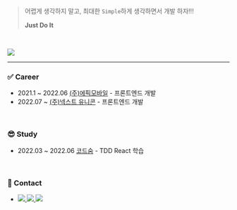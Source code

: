 > 어렵게 생각하지 말고,
> 최대한 `Simple`하게 생각하면서 개발 하자!!!
>
> **Just Do It**

<br>

<!-- ################################################################################################################ -->
<p>
  <a href="x">
    <img src="https://hits.seeyoufarm.com/api/count/incr/badge.svg?url=https://github.com/free-ko&count_bg=%234CD3FC&title_bg=%2386757E&icon=github.svg&icon_color=%23E1DEDE&title=hits&edge_flat=false"/>
  </a>
</p>
<p>
  <!--<img align='center' src="http://mazassumnida.wtf/api/v2/generate_badge?boj=goflvhxj2547">-->
</p>

<hr>

### ✅ Career
- 2021.1 ~ 2022.06 [(주)에픽모바일](https://epicmoble.notion.site/16692ed4babe4c798c6a23cba576edd9) - 프론트엔드 개발
- 2022.07 ~ [(주)넥스트 유니콘](https://www.nextunicorn.kr/service/investor?utm_source=google&utm_medium=cpc&utm_campaign=nu&utm_content=newnu&gclid=Cj0KCQjw8uOWBhDXARIsAOxKJ2ETX9XLP2cz-zcvjAfVdp0JxCZQ2RJmRnY5Ts9gItfl5vhhmOuELRwaAqG8EALw_wcB) - 프론트엔드 개발

<br>

### 😎 Study
- 2022.03 ~ 2022.06 [코드숨](https://www.codesoom.com/) - TDD React 학습

<br>

### 🤙 Contact
<ul>
  <li>
    <a href="https://free-ko.github.io/">
      <img src="https://img.shields.io/badge/Blog-09B3AF?style=flat-square&logo=Storyblok&logoColor=white"/>
    </a>
    <a href="https://www.notion.so/1-821c4ed3a8424717a00ce5692107cab4">
      <img src="https://img.shields.io/badge/Resume-E44332?style=flat-square&logo=Todoist&logoColor=white"/>
    </a>
    <a href="mailto:youngwock92@gmail.com">
      <img src="https://img.shields.io/badge/Gmail-EA4335?style=flat-square&logo=Gmail&logoColor=white"/>
    </a>
  </li>
</ul>
